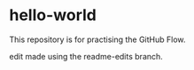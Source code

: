 # hello-world
This repository is for practising the GitHub Flow.

edit made using the readme-edits branch.
